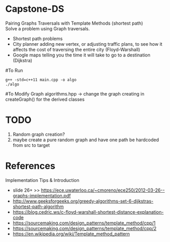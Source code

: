 # Capstone-DS

Pairing Graphs Traversals with Template Methods (shortest path)
<br>
Solve a problem using Graph traversals. 
- Shortest path problems
- City planner adding new vertex, or adjusting traffic plans, to see how it affects the cost of traversing the entire city (Floyd-Warshall)
- Google maps telling you the time it will take to go to a destination (Dijkstra)

#To Run
```
g++ -std=c++11 main.cpp -o algo
./algo
```
#To Modify Graph
algorithms.hpp -> change the graph creating in createGraph() for the derived classes


# TODO
1. Random graph creation?
  1. maybe create a pure random graph and have one path be hardcoded from src to target

# References
Implementation Tips & Introduction 
- slide 26+ >> https://ece.uwaterloo.ca/~cmoreno/ece250/2012-03-26--graphs-implementation.pdf
- http://www.geeksforgeeks.org/greedy-algorithms-set-6-dijkstras-shortest-path-algorithm
- https://blog.cedric.ws/c-floyd-warshall-shortest-distance-explanation-code
- https://sourcemaking.com/design_patterns/template_method/cpp/1
- https://sourcemaking.com/design_patterns/template_method/cpp/2
- https://en.wikipedia.org/wiki/Template_method_pattern


